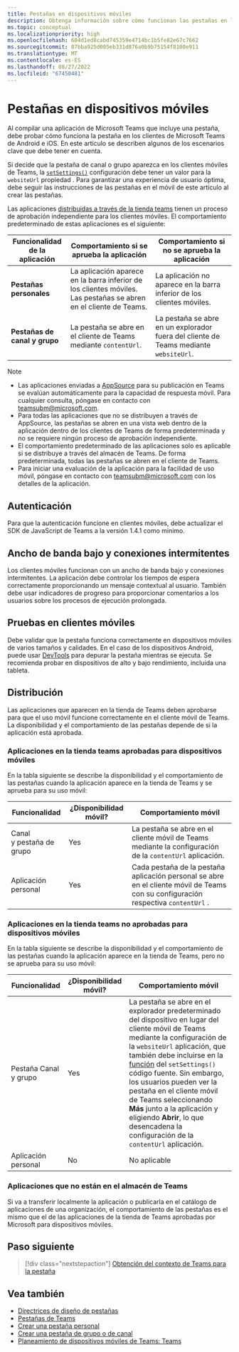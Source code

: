```yaml
---
title: Pestañas en dispositivos móviles
description: Obtenga información sobre cómo funcionan las pestañas en los clientes de Microsoft Teams (móvil) de Android e iOS, su autenticación, su conexión de ancho de banda bajo, las pruebas o la distribución.
ms.topic: conceptual
ms.localizationpriority: high
ms.openlocfilehash: 604d1ed8cabd745359e4714bc1b5fe82e67c7662
ms.sourcegitcommit: 87bba925d005eb331d876a0b9b75154f8100e911
ms.translationtype: MT
ms.contentlocale: es-ES
ms.lasthandoff: 08/27/2022
ms.locfileid: "67450481"
---
```

# <a name="tabs-on-mobile"></a>Pestañas en dispositivos móviles

Al compilar una aplicación de Microsoft Teams que incluye una pestaña, debe probar cómo funciona la pestaña en los clientes de Microsoft Teams de Android e iOS. En este artículo se describen algunos de los escenarios clave que debe tener en cuenta.

Si decide que la pestaña de canal o grupo aparezca en los clientes móviles de Teams, la [`setSettings()`](/javascript/api/@microsoft/teams-js/microsoftteams.settings?view=msteams-client-js-latest#@microsoft-teams-js-microsoftteams-settings-setsettings&preserve-view=true) configuración debe tener un valor para la `websiteUrl` propiedad . Para garantizar una experiencia de usuario óptima, debe seguir las instrucciones de las pestañas en el móvil de este artículo al crear las pestañas.

Las aplicaciones [distribuidas a través de la tienda teams](~/concepts/deploy-and-publish/appsource/publish.md) tienen un proceso de aprobación independiente para los clientes móviles. El comportamiento predeterminado de estas aplicaciones es el siguiente:

| **Funcionalidad de la aplicación** | **Comportamiento si se aprueba la aplicación** | **Comportamiento si no se aprueba la aplicación** |
| --- | --- | --- |
| **Pestañas personales** | La aplicación aparece en la barra inferior de los clientes móviles. Las pestañas se abren en el cliente de Teams. | La aplicación no aparece en la barra inferior de los clientes móviles. |
| **Pestañas de canal y grupo** | La pestaña se abre en el cliente de Teams mediante `contentUrl`. | La pestaña se abre en un explorador fuera del cliente de Teams mediante `websiteUrl`. |

> [!NOTE]
>
> * Las aplicaciones enviadas a [AppSource](https://appsource.microsoft.com) para su publicación en Teams se evalúan automáticamente para la capacidad de respuesta móvil. Para cualquier consulta, póngase en contacto con teamsubm@microsoft.com.
> * Para todas las aplicaciones que no se distribuyen a través de AppSource, las pestañas se abren en una vista web dentro de la aplicación dentro de los clientes de Teams de forma predeterminada y no se requiere ningún proceso de aprobación independiente.
> * El comportamiento predeterminado de las aplicaciones solo es aplicable si se distribuye a través del almacén de Teams. De forma predeterminada, todas las pestañas se abren en el cliente de Teams.
> * Para iniciar una evaluación de la aplicación para la facilidad de uso móvil, póngase en contacto con teamsubm@microsoft.com con los detalles de la aplicación.

## <a name="authentication"></a>Autenticación

Para que la autenticación funcione en clientes móviles, debe actualizar el SDK de JavaScript de Teams a la versión 1.4.1 como mínimo.

## <a name="low-bandwidth-and-intermittent-connections"></a>Ancho de banda bajo y conexiones intermitentes

Los clientes móviles funcionan con un ancho de banda bajo y conexiones intermitentes. La aplicación debe controlar los tiempos de espera correctamente proporcionando un mensaje contextual al usuario. También debe usar indicadores de progreso para proporcionar comentarios a los usuarios sobre los procesos de ejecución prolongada.

## <a name="testing-on-mobile-clients"></a>Pruebas en clientes móviles

Debe validar que la pestaña funciona correctamente en dispositivos móviles de varios tamaños y calidades. En el caso de los dispositivos Android, puede usar [DevTools](~/tabs/how-to/developer-tools.md) para depurar la pestaña mientras se ejecuta. Se recomienda probar en dispositivos de alto y bajo rendimiento, incluida una tableta.

## <a name="distribution"></a>Distribución

Las aplicaciones que aparecen en la tienda de Teams deben aprobarse para que el uso móvil funcione correctamente en el cliente móvil de Teams. La disponibilidad y el comportamiento de las pestañas depende de si la aplicación está aprobada.

### <a name="apps-on-teams-store-approved-for-mobile"></a>Aplicaciones en la tienda teams aprobadas para dispositivos móviles

En la tabla siguiente se describe la disponibilidad y el comportamiento de las pestañas cuando la aplicación aparece en la tienda de Teams y se aprueba para su uso móvil:

|Funcionalidad   |¿Disponibilidad móvil?   |Comportamiento móvil|
|----------|-----------|------------|
|Canal <br /> y pestaña de grupo|Yes|La pestaña se abre en el cliente móvil de Teams mediante la configuración de la `contentUrl` aplicación.|
|Aplicación personal|Yes|Cada pestaña de la pestaña aplicación personal se abre en el cliente móvil de Teams con su configuración respectiva `contentUrl` .|

### <a name="apps-on-teams-store-not-approved-for-mobile"></a>Aplicaciones en la tienda teams no aprobadas para dispositivos móviles

En la tabla siguiente se describe la disponibilidad y el comportamiento de las pestañas cuando la aplicación aparece en la tienda de Teams, pero no se aprueba para su uso móvil:

| Funcionalidad | ¿Disponibilidad móvil? | Comportamiento móvil |
|----------|-----------|------------|
|Pestaña Canal y grupo|Yes|La pestaña se abre en el explorador predeterminado del dispositivo en lugar del cliente móvil de Teams mediante la configuración de la `websiteUrl` aplicación, que también debe incluirse en la [función](/microsoftteams/platform/tabs/how-to/using-teams-client-sdk#settings-namespace) del `setSettings()` código fuente. Sin embargo, los usuarios pueden ver la pestaña en el cliente móvil de Teams seleccionando **Más** junto a la aplicación y eligiendo **Abrir**, lo que desencadena la configuración de la `contentUrl` aplicación.|
|Aplicación personal|No|No aplicable|

### <a name="apps-not-on-teams-store"></a>Aplicaciones que no están en el almacén de Teams

Si va a transferir localmente la aplicación o publicarla en el catálogo de aplicaciones de una organización, el comportamiento de las pestañas es el mismo que el de las aplicaciones de la tienda de Teams aprobadas por Microsoft para dispositivos móviles.

## <a name="next-step"></a>Paso siguiente

> [!div class="nextstepaction"]
> [Obtención del contexto de Teams para la pestaña](~/tabs/how-to/access-teams-context.md)

## <a name="see-also"></a>Vea también

* [Directrices de diseño de pestañas](~/tabs/design/tabs.md)
* [Pestañas de Teams](~/tabs/what-are-tabs.md)
* [Crear una pestaña personal](~/tabs/how-to/create-personal-tab.md)
* [Crear una pestaña de grupo o de canal](~/tabs/how-to/create-channel-group-tab.md)
* [Planeamiento de dispositivos móviles de Teams: Teams](~/concepts/design/plan-responsive-tabs-for-teams-mobile.md)
